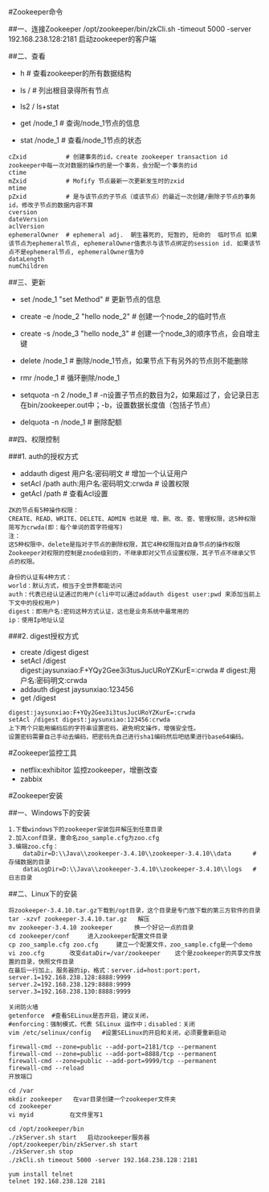 #Zookeeper命令


##一、连接Zookeeper
/opt/zookeeper/bin/zkCli.sh -timeout 5000 -server 192.168.238.128:2181   启动zookeeper的客户端


##二、查看
- h             # 查看zookeeper的所有数据结构

- ls /          # 列出根目录得所有节点
- ls2 / ls+stat

- get /node_1   # 查询/node_1节点的信息

- stat /node_1  # 查看/node_1节点的状态
```
cZxid           # 创建事务的id，create zookeeper transaction id zookeeper中每一次对数据的操作的是一个事务，会分配一个事务的id
ctime
mZxid           # Mofify 节点最新一次更新发生时的zxid
mtime
pZxid           # 是与该节点的子节点（或该节点）的最近一次创建/删除子节点的事务id，修改子节点的数据内容不算
cversion
dateVersion
aclVersion
ephemeralOwner  # ephemeral adj.  朝生暮死的, 短暂的, 短命的  临时节点 如果该节点为ephemeral节点, ephemeralOwner值表示与该节点绑定的session id. 如果该节点不是ephemeral节点, ephemeralOwner值为0 
dataLength
numChildren
```
 
 
##三、更新
- set /node_1 "set Method"          # 更新节点的信息 

- create -e /node_2 "hello node_2"  # 创建一个node_2的临时节点
- create -s /node_3 "hello node_3"  # 创建一个node_3的顺序节点，会自增主键

- delete /node_1                    # 删除/node_1节点，如果节点下有另外的节点则不能删除
- rmr /node_1                       # 循环删除/node_1

- setquota -n 2 /node_1             # -n设置子节点的数目为2，如果超过了，会记录日志在bin/zookeeper.out中；-b，设置数据长度值（包括子节点）
- delquota -n /node_1               # 删除配额


##四、权限控制

###1. auth的授权方式
- addauth digest 用户名:密码明文      # 增加一个认证用户
- setAcl /path auth:用户名:密码明文:crwda    # 设置权限
- getAcl /path                      # 查看Acl设置
```
ZK的节点有5种操作权限：
CREATE、READ、WRITE、DELETE、ADMIN 也就是 增、删、改、查、管理权限，这5种权限简写为crwda(即：每个单词的首字符缩写)
注：
这5种权限中，delete是指对子节点的删除权限，其它4种权限指对自身节点的操作权限
Zookeeper对权限的控制是znode级别的，不继承即对父节点设置权限，其子节点不继承父节点的权限。

身份的认证有4种方式：
world：默认方式，相当于全世界都能访问
auth：代表已经认证通过的用户(cli中可以通过addauth digest user:pwd 来添加当前上下文中的授权用户)
digest：即用户名:密码这种方式认证，这也是业务系统中最常用的
ip：使用Ip地址认证
```

###2. digest授权方式
- create /digest digest
- setAcl /digest digest:jaysunxiao:F+YQy2Gee3i3tusJucURoYZKurE=:crwda   # digest:用户名:密码明文:crwda
- addauth digest jaysunxiao:123456
- get /digest

```
digest:jaysunxiao:F+YQy2Gee3i3tusJucURoYZKurE=:crwda
setAcl /digest digest:jaysunxiao:123456:crwda
上下两个只能用编码后的字符串设置密码，避免明文操作，增强安全性。
设置密码需要自己手动去编码，把密码先自己进行sha1编码然后吧结果进行base64编码。

```

#Zookeeper监控工具
- netflix:exhibitor   监控zookeeper，增删改查  
- zabbix


#Zookeeper安装

##一、Windows下的安装
```
1.下载windows下的zookeeper安装包并解压到任意目录
2.加入conf目录，重命名zoo_sample.cfg为zoo.cfg
3.编辑zoo.cfg：
    dataDir=D:\\Java\\zookeeper-3.4.10\\zookeeper-3.4.10\\data      # 存储数据的目录
    dataLogDir=D:\\Java\\zookeeper-3.4.10\\zookeeper-3.4.10\\logs   # 日志目录
```

##二、Linux下的安装
```
将zookeeper-3.4.10.tar.gz下载到/opt目录，这个目录是专门放下载的第三方软件的目录  
tar -xzvf zookeeper-3.4.10.tar.gz   解压  
mv zookeeper-3.4.10 zookeeper      换一个好记一点的目录  
cd zookeeper/conf     进入zookeeper配置文件目录  
cp zoo_sample.cfg zoo.cfg     建立一个配置文件，zoo_sample.cfg是一个demo  
vi zoo.cfg       改变dataDir=/var/zookeeper    这个是zookeeper的共享文件放置的目录，快照文件目录  
在最后一行加上，服务器的ip，格式：server.id=host:port:port，  
server.1=192.168.238.128:8888:9999  
server.2=192.168.238.129:8888:9999  
server.3=192.168.238.130:8888:9999  

关闭防火墙  
getenforce  #查看SELinux是否开启，建议关闭，  
#enforcing：强制模式，代表 SELinux 运作中；disabled：关闭  
vim /etc/selinux/config   #设置SELinux的开启和关闭，必须要重新启动  

firewall-cmd --zone=public --add-port=2181/tcp --permanent  
firewall-cmd --zone=public --add-port=8888/tcp --permanent  
firewall-cmd --zone=public --add-port=9999/tcp --permanent  
firewall-cmd --reload  
开放端口  
 
cd /var  
mkdir zookeeper   在var目录创建一个zookeeper文件夹  
cd zookeeper       
vi myid          在文件里写1  

cd /opt/zookeeper/bin  
./zkServer.sh start   启动zookeeper服务器    /opt/zookeeper/bin/zkServer.sh start  
./zkServer.sh stop               
./zkCli.sh timeout 5000 -server 192.168.238.128：2181  

yum install telnet  
telnet 192.168.238.128 2181  
```
